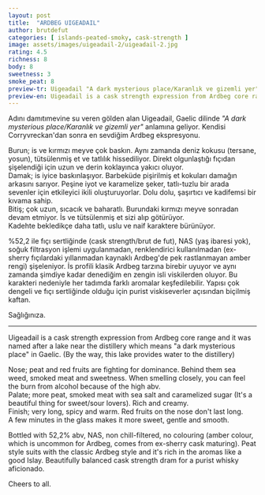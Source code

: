 ```yaml
---
layout: post
title:  "ARDBEG UIGEADAIL"
author: brutdefut
categories: [ islands-peated-smoky, cask-strength ]
image: assets/images/uigeadail-2/uigeadail-2.jpg
rating: 4.5
richness: 8
body: 8
sweetness: 3
smoke_peat: 8
preview-tr: Uigeadail "A dark mysterious place/Karanlık ve gizemli yer" anlamına geliyor. 
preview-en: Uigeadail is a cask strength expression from Ardbeg core range.
---
```


Adını damıtımevine su veren gölden alan Uigeadail, Gaelic dilinde *"A dark mysterious place/Karanlık ve gizemli yer"* anlamına geliyor. Kendisi Corryvreckan'dan sonra en sevdiğim Ardbeg ekspresyonu. 

Burun; is ve kırmızı meyve çok baskın. Aynı zamanda deniz kokusu (tersane, yosun), tütsülenmiş et ve tatlılık hissediliyor. Direkt olgunlaştığı fıçıdan şişelendiği için uzun ve derin koklayınca yakıcı oluyor.  
Damak; is iyice baskınlaşıyor. Barbeküde pişirilmiş et kokuları damağın arkasını sarıyor. Peşine iyot ve karamelize şeker, tatlı-tuzlu bir arada sevenler için etkileyici ikili oluşturuyorlar. Dolu dolu, şaşırtıcı ve kadifemsi bir kıvama sahip.  
Bitiş; çok uzun, sıcacık ve baharatlı. Burundaki kırmızı meyve sonradan devam etmiyor. İs ve tütsülenmiş et sizi alıp götürüyor.  
Kadehte bekledikçe daha tatlı, uslu ve naif karaktere bürünüyor. 

%52,2 ile fıçı sertliğinde (cask strength/brut de fut), NAS (yaş ibaresi yok), soğuk filtrasyon işlemi uygulanmadan, renklendirici kullanılmadan (ex-sherry fıçılardaki yıllanmadan kaynaklı Ardbeg'de pek rastlanmayan amber rengi) şişeleniyor. 
İs profili klasik Ardbeg tarzına birebir uyuyor ve aynı zamanda şimdiye kadar denediğim en zengin isli viskilerden oluyor. Bu karakteri nedeniyle her tadımda farklı aromalar keşfedilebilir. Yapısı çok dengeli ve fıçı sertliğinde olduğu için purist viskiseverler açısından biçilmiş kaftan. 

Sağlığınıza.

---------------------------------------------------------------------------

<p id="english"></p>

Uigeadail is a cask strength expression from Ardbeg core range and it was named after a lake near the distillery which means "a dark mysterious place" in Gaelic. (By the way, this lake provides water to the distillery)

Nose; peat and red fruits are fighting for dominance. Behind them sea weed, smoked meat and sweetness. When smelling closely, you can feel the burn from alcohol because of the high abv.  
Palate; more peat, smoked meat with sea salt and caramelized sugar (It's a beautiful thing for sweet/sour lovers). Rich and creamy.  
Finish; very long, spicy and warm. Red fruits on the nose don't last long.  
A few minutes in the glass makes it more sweet, gentle and smooth.

Bottled with 52,2% abv, NAS, non chill-filtered, no colouring (amber colour, which is uncommon for Ardbeg, comes from ex-sherry cask maturing).
Peat style suits with the classic Ardbeg style and it's rich in the aromas like a good Islay. Beautifully balanced cask strength dram for a purist whisky aficionado. 

Cheers to all. 
